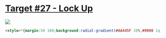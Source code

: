 # [Target #27 - Lock Up](https://cssbattle.dev/play/27)

![](https://cssbattle.dev/targets/27.png)

```HTML
<style>*{margin:50 100;background:radial-gradient(#AA445F 28%,#0000 1q,49.5%,#AA445F 1q,71%,#E38F66 71%)no-repeat,conic-gradient(#F7EC7D 25%,#AA445F 25%,50%,#F7EC7D 50%,75%,#AA445F 75%)no-repeat#E38F66
```